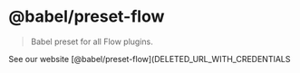 # @babel/preset-flow

> Babel preset for all Flow plugins.

See our website [@babel/preset-flow](DELETED_URL_WITH_CREDENTIALS